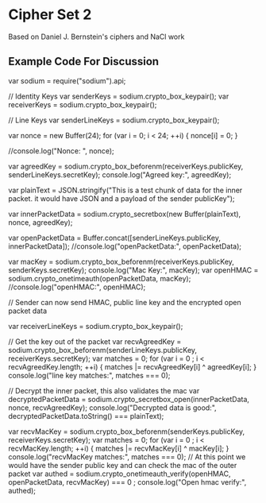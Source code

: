 Cipher Set 2
============

Based on Daniel J. Bernstein's ciphers and NaCl work

## Example Code For Discussion
var sodium = require("sodium").api;

// Identity Keys
var senderKeys = sodium.crypto_box_keypair();
var receiverKeys = sodium.crypto_box_keypair();

// Line Keys
var senderLineKeys = sodium.crypto_box_keypair();

var nonce = new Buffer(24);
for (var i = 0; i < 24; ++i) {
  nonce[i] = 0;
}

//console.log("Nonce: ", nonce);

var agreedKey = sodium.crypto_box_beforenm(receiverKeys.publicKey, senderLineKeys.secretKey);
console.log("Agreed key:", agreedKey);

var plainText = JSON.stringify("This is a test chunk of data for the inner packet. it would have JSON and a payload of the sender publicKey");

var innerPacketData = sodium.crypto_secretbox(new Buffer(plainText), nonce, agreedKey);

var openPacketData = Buffer.concat([senderLineKeys.publicKey, innerPacketData]);
//console.log("openPacketData:", openPacketData);

var macKey = sodium.crypto_box_beforenm(receiverKeys.publicKey, senderKeys.secretKey);
console.log("Mac Key:", macKey);
var openHMAC = sodium.crypto_onetimeauth(openPacketData, macKey);
//console.log("openHMAC:", openHMAC);

// Sender can now send HMAC, public line key and the encrypted open packet data

var receiverLineKeys = sodium.crypto_box_keypair();

// Get the key out of the packet
var recvAgreedKey = sodium.crypto_box_beforenm(senderLineKeys.publicKey, receiverKeys.secretKey);
var matches = 0;
for (var i = 0 ; i < recvAgreedKey.length; ++i) {
  matches |= recvAgreedKey[i] ^ agreedKey[i];
}
console.log("line key matches:", matches === 0);

// Decrypt the inner packet, this also validates the mac
var decryptedPacketData = sodium.crypto_secretbox_open(innerPacketData, nonce, recvAgreedKey);
console.log("Decrypted data is good:", decryptedPacketData.toString() === plainText);

var recvMacKey = sodium.crypto_box_beforenm(senderKeys.publicKey, receiverKeys.secretKey);
var matches = 0;
for (var i = 0 ; i < recvMacKey.length; ++i) {
  matches |= recvMacKey[i] ^ macKey[i];
}
console.log("recvMacKey matches:", matches === 0);
// At this point we would have the sender public key and can check the mac of the outer packet
var authed = sodium.crypto_onetimeauth_verify(openHMAC, openPacketData, recvMacKey) === 0 ;
console.log("Open hmac verify:", authed);



